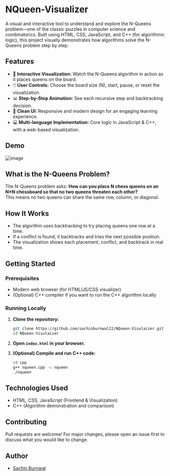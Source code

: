 # NQueen-Visualizer

A visual and interactive tool to understand and explore the N-Queens problem—one of the classic puzzles in computer science and combinatorics. Built using HTML, CSS, JavaScript, and C++ (for algorithmic logic), this project visually demonstrates how algorithms solve the N-Queens problem step by step.

## Features

- 🎲 **Interactive Visualization:** Watch the N-Queens algorithm in action as it places queens on the board.
- 🖱️ **User Controls:** Choose the board size (N), start, pause, or reset the visualization.
- 📊 **Step-by-Step Animation:** See each recursive step and backtracking decision.
- 🌈 **Clean UI:** Responsive and modern design for an engaging learning experience.
- 💻 **Multi-language Implementation:** Core logic in JavaScript & C++, with a web-based visualization.

## Demo

![image](https://github.com/user-attachments/assets/bc290784-453d-41e0-93cb-d479b1edd8f4)


## What is the N-Queens Problem?

The N-Queens problem asks: **How can you place N chess queens on an N×N chessboard so that no two queens threaten each other?**  
This means no two queens can share the same row, column, or diagonal.

## How It Works

- The algorithm uses backtracking to try placing queens one row at a time.
- If a conflict is found, it backtracks and tries the next possible position.
- The visualization shows each placement, conflict, and backtrack in real time.

## Getting Started

### Prerequisites

- Modern web browser (for HTML/JS/CSS visualizer)
- (Optional) C++ compiler if you want to run the C++ algorithm locally

### Running Locally

1. **Clone the repository:**
    ```bash
    git clone https://github.com/sachinburnwal22/NQueen-Visulaizer.git
    cd NQueen-Visulaizer
    ```

2. **Open `index.html` in your browser.**

3. **(Optional) Compile and run C++ code:**
    ```bash
    cd cpp
    g++ nqueen.cpp -o nqueen
    ./nqueen
    ```
## Technologies Used

- HTML, CSS, JavaScript (Frontend & Visualization)
- C++ (Algorithm demonstration and comparison)

## Contributing

Pull requests are welcome! For major changes, please open an issue first to discuss what you would like to change.

## Author

- [Sachin Burnwal](https://github.com/sachinburnwal22)
